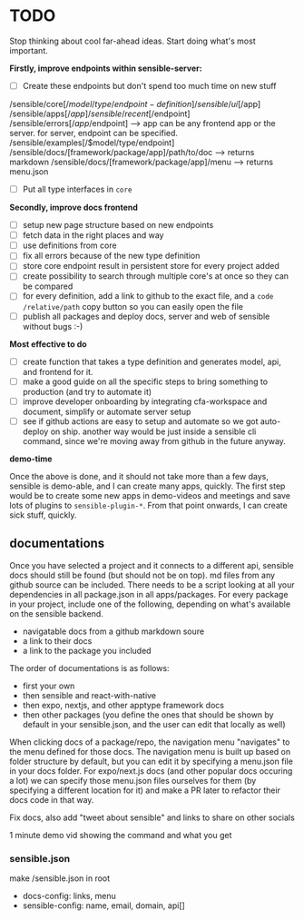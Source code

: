 # TODO

Stop thinking about cool far-ahead ideas. Start doing what's most important.

**Firstly, improve endpoints within sensible-server:**

- [ ] Create these endpoints but don't spend too much time on new stuff

/sensible/core[/$model/type/endpoint-definition]
/sensible/ui[/$app]
/sensible/apps[/$app]
/sensible/recent[/$endpoint]
/sensible/errors[/$app/$endpoint] --> app can be any frontend app or the server. for server, endpoint can be specified.
/sensible/examples[/$model/type/endpoint]
/sensible/docs/[framework/package/app]/path/to/doc --> returns markdown
/sensible/docs/[framework/package/app]/menu --> returns menu.json

- [ ] Put all type interfaces in `core`

**Secondly, improve docs frontend**

- [ ] setup new page structure based on new endpoints
- [ ] fetch data in the right places and way
- [ ] use definitions from core
- [ ] fix all errors because of the new type definition
- [ ] store core endpoint result in persistent store for every project added
- [ ] create possibility to search through multiple core's at once so they can be compared
- [ ] for every definition, add a link to github to the exact file, and a `code /relative/path` copy button so you can easily open the file
- [ ] publish all packages and deploy docs, server and web of sensible without bugs :-)

**Most effective to do**

- [ ] create function that takes a type definition and generates model, api, and frontend for it.
- [ ] make a good guide on all the specific steps to bring something to production (and try to automate it)
- [ ] improve developer onboarding by integrating cfa-workspace and document, simplify or automate server setup
- [ ] see if github actions are easy to setup and automate so we got auto-deploy on ship. another way would be just inside a sensible cli command, since we're moving away from github in the future anyway.

**demo-time**

Once the above is done, and it should not take more than a few days, sensible is demo-able, and I can create many apps, quickly. The first step would be to create some new apps in demo-videos and meetings and save lots of plugins to `sensible-plugin-*`. From that point onwards, I can create sick stuff, quickly.

## documentations

Once you have selected a project and it connects to a different api, sensible docs should still be found (but should not be on top). md files from any github source can be included. There needs to be a script looking at all your dependencies in all package.json in all apps/packages. For every package in your project, include one of the following, depending on what's available on the sensible backend.

- navigatable docs from a github markdown soure
- a link to their docs
- a link to the package you included

The order of documentations is as follows:

- first your own
- then sensible and react-with-native
- then expo, nextjs, and other apptype framework docs
- then other packages (you define the ones that should be shown by default in your sensible.json, and the user can edit that locally as well)

When clicking docs of a package/repo, the navigation menu "navigates" to the menu defined for those docs. The navigation menu is built up based on folder structure by default, but you can edit it by specifying a menu.json file in your docs folder. For expo/next.js docs (and other popular docs occuring a lot) we can specify those menu.json files ourselves for them (by specifying a different location for it) and make a PR later to refactor their docs code in that way.

Fix docs, also add "tweet about sensible" and links to share on other socials

1 minute demo vid showing the command and what you get

### sensible.json

make /sensible.json in root

- docs-config: links, menu
- sensible-config: name, email, domain, api[]

